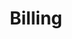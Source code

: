 ---
deprecated: true
title: Billing
slug: billing
excerpt: Manage and follow your OVH products billing
---